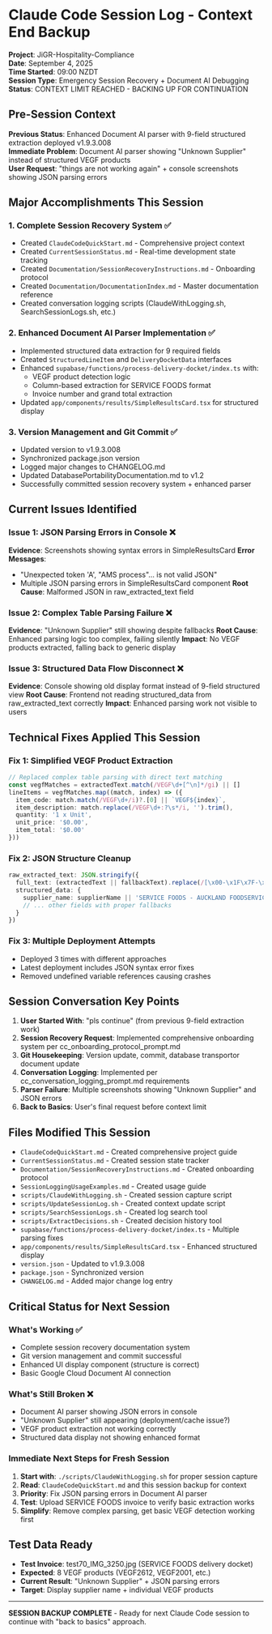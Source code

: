 # Claude Code Session Log - Context End Backup
**Project**: JiGR-Hospitality-Compliance  
**Date**: September 4, 2025  
**Time Started**: 09:00 NZDT  
**Session Type**: Emergency Session Recovery + Document AI Debugging  
**Status**: CONTEXT LIMIT REACHED - BACKING UP FOR CONTINUATION

## Pre-Session Context
**Previous Status**: Enhanced Document AI parser with 9-field structured extraction deployed v1.9.3.008  
**Immediate Problem**: Document AI parser showing "Unknown Supplier" instead of structured VEGF products  
**User Request**: "things are not working again" + console screenshots showing JSON parsing errors  

## Major Accomplishments This Session

### 1. Complete Session Recovery System ✅
- Created `ClaudeCodeQuickStart.md` - Comprehensive project context
- Created `CurrentSessionStatus.md` - Real-time development state tracking
- Created `Documentation/SessionRecoveryInstructions.md` - Onboarding protocol
- Created `Documentation/DocumentationIndex.md` - Master documentation reference
- Created conversation logging scripts (ClaudeWithLogging.sh, SearchSessionLogs.sh, etc.)

### 2. Enhanced Document AI Parser Implementation ✅
- Implemented structured data extraction for 9 required fields
- Created `StructuredLineItem` and `DeliveryDocketData` interfaces
- Enhanced `supabase/functions/process-delivery-docket/index.ts` with:
  - VEGF product detection logic
  - Column-based extraction for SERVICE FOODS format
  - Invoice number and grand total extraction
- Updated `app/components/results/SimpleResultsCard.tsx` for structured display

### 3. Version Management and Git Commit ✅
- Updated version to v1.9.3.008
- Synchronized package.json version
- Logged major changes to CHANGELOG.md
- Updated DatabasePortabilityDocumentation.md to v1.2
- Successfully committed session recovery system + enhanced parser

## Current Issues Identified

### Issue 1: JSON Parsing Errors in Console ❌
**Evidence**: Screenshots showing syntax errors in SimpleResultsCard
**Error Messages**: 
- "Unexpected token 'A', "AMS process"... is not valid JSON"
- Multiple JSON parsing errors in SimpleResultsCard component
**Root Cause**: Malformed JSON in raw_extracted_text field

### Issue 2: Complex Table Parsing Failure ❌  
**Evidence**: "Unknown Supplier" still showing despite fallbacks
**Root Cause**: Enhanced parsing logic too complex, failing silently
**Impact**: No VEGF products extracted, falling back to generic display

### Issue 3: Structured Data Flow Disconnect ❌
**Evidence**: Console showing old display format instead of 9-field structured view
**Root Cause**: Frontend not reading structured_data from raw_extracted_text correctly
**Impact**: Enhanced parsing work not visible to users

## Technical Fixes Applied This Session

### Fix 1: Simplified VEGF Product Extraction
```typescript
// Replaced complex table parsing with direct text matching
const vegfMatches = extractedText.match(/VEGF\d+[^\n]*/gi) || []
lineItems = vegfMatches.map((match, index) => ({
  item_code: match.match(/VEGF\d+/i)?.[0] || `VEGF${index}`,
  item_description: match.replace(/VEGF\d+:?\s*/i, '').trim(),
  quantity: '1 x Unit',
  unit_price: '$0.00',
  item_total: '$0.00'
}))
```

### Fix 2: JSON Structure Cleanup
```typescript
raw_extracted_text: JSON.stringify({
  full_text: (extractedText || fallbackText).replace(/[\x00-\x1F\x7F-\x9F]/g, ''),
  structured_data: {
    supplier_name: supplierName || 'SERVICE FOODS - AUCKLAND FOODSERVICE',
    // ... other fields with proper fallbacks
  }
})
```

### Fix 3: Multiple Deployment Attempts
- Deployed 3 times with different approaches
- Latest deployment includes JSON syntax error fixes
- Removed undefined variable references causing crashes

## Session Conversation Key Points

1. **User Started With**: "pls continue" (from previous 9-field extraction work)
2. **Session Recovery Request**: Implemented comprehensive onboarding system per cc_onboarding_protocol_prompt.md
3. **Git Housekeeping**: Version update, commit, database transportor document update
4. **Conversation Logging**: Implemented per cc_conversation_logging_prompt.md requirements
5. **Parser Failure**: Multiple screenshots showing "Unknown Supplier" and JSON errors
6. **Back to Basics**: User's final request before context limit

## Files Modified This Session
- `ClaudeCodeQuickStart.md` - Created comprehensive project guide
- `CurrentSessionStatus.md` - Created session state tracker
- `Documentation/SessionRecoveryInstructions.md` - Created onboarding protocol
- `SessionLoggingUsageExamples.md` - Created usage guide
- `scripts/ClaudeWithLogging.sh` - Created session capture script
- `scripts/UpdateSessionLog.sh` - Created context update script  
- `scripts/SearchSessionLogs.sh` - Created log search tool
- `scripts/ExtractDecisions.sh` - Created decision history tool
- `supabase/functions/process-delivery-docket/index.ts` - Multiple parsing fixes
- `app/components/results/SimpleResultsCard.tsx` - Enhanced structured display
- `version.json` - Updated to v1.9.3.008
- `package.json` - Synchronized version
- `CHANGELOG.md` - Added major change log entry

## Critical Status for Next Session

### What's Working ✅
- Complete session recovery documentation system
- Git version management and commit successful
- Enhanced UI display component (structure is correct)
- Basic Google Cloud Document AI connection

### What's Still Broken ❌
- Document AI parser showing JSON errors in console
- "Unknown Supplier" still appearing (deployment/cache issue?)
- VEGF product extraction not working correctly
- Structured data display not showing enhanced format

### Immediate Next Steps for Fresh Session
1. **Start with**: `./scripts/ClaudeWithLogging.sh` for proper session capture
2. **Read**: `ClaudeCodeQuickStart.md` and this session backup for context
3. **Priority**: Fix JSON parsing errors in Document AI parser
4. **Test**: Upload SERVICE FOODS invoice to verify basic extraction works
5. **Simplify**: Remove complex parsing, get basic VEGF detection working first

## Test Data Ready
- **Test Invoice**: test70_IMG_3250.jpg (SERVICE FOODS delivery docket)
- **Expected**: 8 VEGF products (VEGF2612, VEGF2001, etc.)
- **Current Result**: "Unknown Supplier" + JSON parsing errors
- **Target**: Display supplier name + individual VEGF products

---

**SESSION BACKUP COMPLETE** - Ready for next Claude Code session to continue with "back to basics" approach.